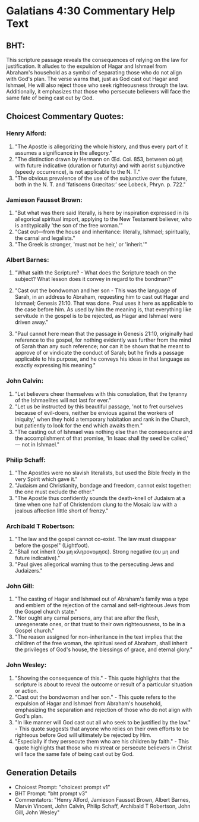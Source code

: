 # Galatians 4:30 Commentary Help Text

## BHT:
This scripture passage reveals the consequences of relying on the law for justification. It alludes to the expulsion of Hagar and Ishmael from Abraham's household as a symbol of separating those who do not align with God's plan. The verse warns that, just as God cast out Hagar and Ishmael, He will also reject those who seek righteousness through the law. Additionally, it emphasizes that those who persecute believers will face the same fate of being cast out by God.

## Choicest Commentary Quotes:
### Henry Alford:
1. "The Apostle is allegorizing the whole history, and thus every part of it assumes a significance in the allegory."
2. "The distinction drawn by Hermann on Œd. Col. 853, between οὐ μή with future indicative (duration or futurity) and with aorist subjunctive (speedy occurrence), is not applicable to the N. T."
3. "The obvious prevalence of the use of the subjunctive over the future, both in the N. T. and 'fatiscens Græcitas:’ see Lobeck, Phryn. p. 722."

### Jamieson Fausset Brown:
1. "But what was there said literally, is here by inspiration expressed in its allegorical spiritual import, applying to the New Testament believer, who is antitypically 'the son of the free woman.'" 
2. "Cast out—from the house and inheritance: literally, Ishmael; spiritually, the carnal and legalists." 
3. "The Greek is stronger, 'must not be heir,' or 'inherit.'"

### Albert Barnes:
1. "What saith the Scripture? - What does the Scripture teach on the subject? What lesson does it convey in regard to the bondman?" 

2. "Cast out the bondwoman and her son - This was the language of Sarah, in an address to Abraham, requesting him to cast out Hagar and Ishmael; Genesis 21:10. That was done. Paul uses it here as applicable to the case before him. As used by him the meaning is, that everything like servitude in the gospel is to be rejected, as Hagar and Ishmael were driven away."

3. "Paul cannot here mean that the passage in Genesis 21:10, originally had reference to the gospel, for nothing evidently was further from the mind of Sarah than any such reference; nor can it be shown that he meant to approve of or vindicate the conduct of Sarah; but he finds a passage applicable to his purpose, and he conveys his ideas in that language as exactly expressing his meaning."

### John Calvin:
1. "Let believers cheer themselves with this consolation, that the tyranny of the Ishmaelites will not last for ever."
2. "Let us be instructed by this beautiful passage, 'not to fret ourselves because of evil-doers, neither be envious against the workers of iniquity,' when they hold a temporary habitation and rank in the Church, but patiently to look for the end which awaits them."
3. "The casting out of Ishmael was nothing else than the consequence and the accomplishment of that promise, 'In Isaac shall thy seed be called,' — not in Ishmael."

### Philip Schaff:
1. "The Apostles were no slavish literalists, but used the Bible freely in the very Spirit which gave it."
2. "Judaism and Christianity, bondage and freedom, cannot exist together: the one must exclude the other."
3. "The Apostle thus confidently sounds the death-knell of Judaism at a time when one half of Christendom clung to the Mosaic law with a jealous affection little short of frenzy."

### Archibald T Robertson:
1. "The law and the gospel cannot co-exist. The law must disappear before the gospel" (Lightfoot).
2. "Shall not inherit (ου μη κληρονομησε). Strong negative (ου μη and future indicative)." 
3. "Paul gives allegorical warning thus to the persecuting Jews and Judaizers."

### John Gill:
1. "The casting of Hagar and Ishmael out of Abraham's family was a type and emblem of the rejection of the carnal and self-righteous Jews from the Gospel church state."
2. "Nor ought any carnal persons, any that are after the flesh, unregenerate ones, or that trust to their own righteousness, to be in a Gospel church."
3. "The reason assigned for non-inheritance in the text implies that the children of the free woman, the spiritual seed of Abraham, shall inherit the privileges of God's house, the blessings of grace, and eternal glory."

### John Wesley:
1. "Showing the consequence of this." - This quote highlights that the scripture is about to reveal the outcome or result of a particular situation or action.
2. "Cast out the bondwoman and her son." - This quote refers to the expulsion of Hagar and Ishmael from Abraham's household, emphasizing the separation and rejection of those who do not align with God's plan.
3. "In like manner will God cast out all who seek to be justified by the law." - This quote suggests that anyone who relies on their own efforts to be righteous before God will ultimately be rejected by Him.
4. "Especially if they persecute them who are his children by faith." - This quote highlights that those who mistreat or persecute believers in Christ will face the same fate of being cast out by God.


## Generation Details
- Choicest Prompt: "choicest prompt v1"
- BHT Prompt: "bht prompt v3"
- Commentators: "Henry Alford, Jamieson Fausset Brown, Albert Barnes, Marvin Vincent, John Calvin, Philip Schaff, Archibald T Robertson, John Gill, John Wesley"
